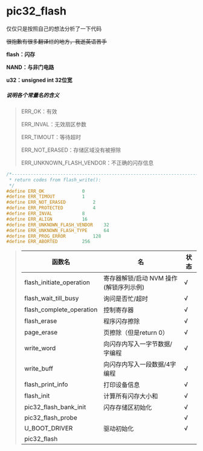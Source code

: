 # pic32_flash

仅仅只是按照自己的想法分析了一下代码

~~很抱歉有很多翻译烂的地方，我逝英语苦手~~

**flash：闪存**

**NAND：与非门电路**

**u32：unsigned int 32位宽**



##### 说明各个常量名的含义

> ERR_OK：有效
>
> ERR_INVAL：无效扇区参数
>
> ERR_TIMOUT：等待超时
>
> ERR_NOT_ERASED：存储区域没有被擦除
>
> ERR_UNKNOWN_FLASH_VENDOR：不正确的闪存信息

```c
/*-----------------------------------------------------------------------
 * return codes from flash_write():
 */
#define ERR_OK				0
#define ERR_TIMOUT			1
#define ERR_NOT_ERASED			2
#define ERR_PROTECTED			4
#define ERR_INVAL			8
#define ERR_ALIGN			16
#define ERR_UNKNOWN_FLASH_VENDOR	32
#define ERR_UNKNOWN_FLASH_TYPE		64
#define ERR_PROG_ERROR			128
#define ERR_ABORTED			256
```



> | 函数名                   | 名                                      | 状态 |
> | ------------------------ | --------------------------------------- | ---- |
> | flash_initiate_operation | 寄存器解锁/启动 NVM 操作 (解锁序列示例) | √    |
> | flash_wait_till_busy     | 询问是否忙/超时                         | √    |
> | flash_complete_operation | 控制寄存器                              | √    |
> | flash_erase              | 程序闪存擦除                            | √    |
> | page_erase               | 页擦除（但是return 0）                  | √    |
> | write_word               | 向闪存内写入一字节数据/字编程           | √    |
> | write_buff               | 向闪存内写入一段数据/4字编程            | √    |
> | flash_print_info         | 打印设备信息                            | √    |
> | flash_init               | 计算所有闪存大小和                      | √    |
> | pic32_flash_bank_init    | 闪存存储区初始化                        | √    |
> | pic32_flash_probe        |                                         | √    |
> | U_BOOT_DRIVER            | 驱动初始化                              | √    |
> | pic32_flash              |                                         |      |
